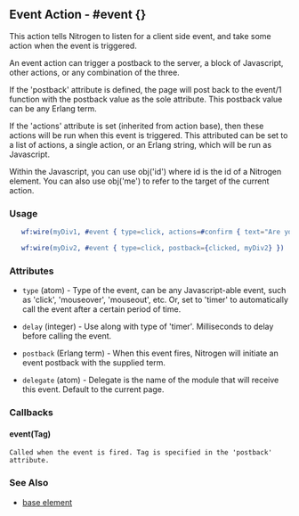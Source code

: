 <!-- dash: #event | Event | ###:Section -->



## Event Action - #event {}

  This action tells Nitrogen to listen for a client side
  event, and take some action when the event is triggered.

  An event action can trigger a postback to the server, a block of Javascript,
  other actions, or any combination of the three.

  If the 'postback' attribute is defined, the page will post back to the event/1 function
  with the postback value as the sole attribute. This postback value can be any Erlang term.

  If the 'actions' attribute is set (inherited from action base), then these actions will
  be run when this event is triggered. This attributed can be set to a list of actions, a single
  action, or an Erlang string, which will be run as Javascript.

  Within the Javascript, you can use obj('id') where id is the id of a Nitrogen element. You can
  also use obj('me') to refer to the target of the current action.

### Usage

```erlang
   wf:wire(myDiv1, #event { type=click, actions=#confirm { text="Are you sure?", postback=continue } })

```

```erlang
   wf:wire(myDiv2, #event { type=click, postback={clicked, myDiv2} })

```

### Attributes

   * `type` (atom) - Type of the event, can be any Javascript-able event, such as 'click', 'mouseover', 'mouseout', etc. Or, set to 'timer' to automatically call the event after a certain period of time.

   * `delay` (integer) - Use along with type of 'timer'. Milliseconds to delay before calling the event.

   * `postback` (Erlang term) - When this event fires, Nitrogen will initiate an event postback with the supplied term.

   * `delegate` (atom) - Delegate is the name of the module that will receive this event. Default to the current page.

### Callbacks

#### event(Tag)

    Called when the event is fired. Tag is specified in the 'postback' attribute.

### See Also

 *  [base element](./action_base.md)

 

